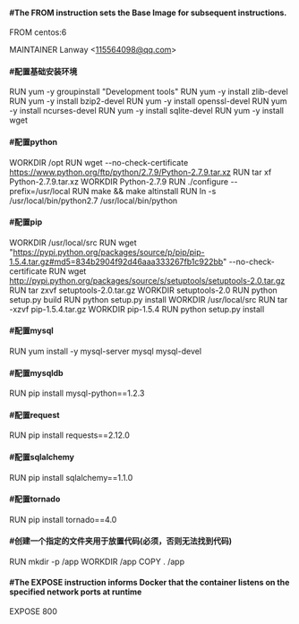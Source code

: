 #### #The FROM instruction sets the Base Image for subsequent instructions.

FROM centos:6

MAINTAINER Lanway <<115564098@qq.com>>

#### #配置基础安装环境

RUN yum -y  groupinstall "Development tools"
RUN yum -y install zlib-devel
RUN yum -y install bzip2-devel
RUN yum -y install openssl-devel
RUN yum -y install ncurses-devel
RUN yum -y install sqlite-devel
RUN yum -y install wget

#### #配置python

WORKDIR /opt
RUN wget --no-check-certificate https://www.python.org/ftp/python/2.7.9/Python-2.7.9.tar.xz
RUN tar xf Python-2.7.9.tar.xz
WORKDIR Python-2.7.9
RUN ./configure --prefix=/usr/local
RUN make && make altinstall
RUN ln -s /usr/local/bin/python2.7 /usr/local/bin/python

#### #配置pip

WORKDIR /usr/local/src
RUN wget "https://pypi.python.org/packages/source/p/pip/pip-1.5.4.tar.gz#md5=834b2904f92d46aaa333267fb1c922bb" --no-check-certificate
RUN wget http://pypi.python.org/packages/source/s/setuptools/setuptools-2.0.tar.gz
RUN tar zxvf setuptools-2.0.tar.gz
WORKDIR setuptools-2.0
RUN python setup.py build
RUN python setup.py install
WORKDIR /usr/local/src
RUN tar -xzvf pip-1.5.4.tar.gz
WORKDIR pip-1.5.4
RUN python setup.py install

#### #配置mysql

RUN yum install -y mysql-server mysql mysql-devel

#### #配置mysqldb

RUN pip install mysql-python==1.2.3

#### #配置request

RUN pip install requests==2.12.0

#### #配置sqlalchemy

RUN pip install sqlalchemy==1.1.0

#### #配置tornado

RUN pip install tornado==4.0

#### #创建一个指定的文件夹用于放置代码(必须，否则无法找到代码)

RUN mkdir -p /app
WORKDIR /app
COPY . /app

#### #The EXPOSE instruction informs Docker that the container listens on the specified network ports at runtime

EXPOSE 800

